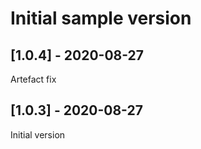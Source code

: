 # Initial sample version 
## [1.0.4] - 2020-08-27
Artefact fix

## [1.0.3] - 2020-08-27
Initial version
